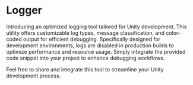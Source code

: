 # Logger

Introducing an optimized logging tool tailored for Unity development. This utility offers customizable log types, message classification, and color-coded output for efficient debugging. Specifically designed for development environments, logs are disabled in production builds to optimize performance and resource usage. Simply integrate the provided code snippet into your project to enhance debugging workflows.

Feel free to share and integrate this tool to streamline your Unity development process.

